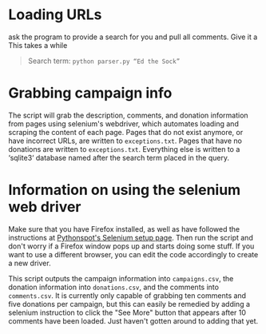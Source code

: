 # Loading URLs

ask the program to provide a search for you and pull all comments. Give it a This takes a while

> Search term: `python parser.py “Ed the Sock”`

# Grabbing campaign info
The script will grab the description, comments, and donation information from pages using selenium's webdriver, which automates
loading and scraping the content of each page. Pages that do not exist anymore, or have incorrect URLs, are written to `exceptions.txt`. Pages that have no donations are written to `exceptions.txt`. Everything else is written to a ‘sqlite3‘ database named after the search term placed in the query. 

# Information on using the selenium web driver
Make sure that you have Firefox installed, as well as have followed the instructions at [Pythonspot's
Selenium setup page](https://pythonspot.com/selenium/). Then run the script and
don't worry if a Firefox window pops up and starts doing some stuff. If you want
to use a different browser, you can edit the code accordingly to create a new driver. 

This script outputs the campaign information into `campaigns.csv`, the donation
information into `donations.csv`, and the comments into `comments.csv`. It is currently only
capable of grabbing ten comments and five donations per campaign, but this can easily be remedied by adding a selenium
instruction to click the "See More" button that appears after 10 comments have been loaded. Just haven't
gotten around to adding that yet.
